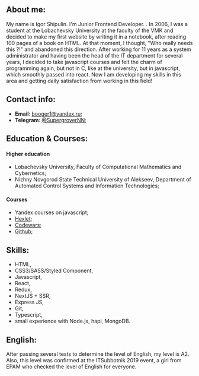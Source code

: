 ## About me:

My name is Igor Shipulin. I'm Junior Frontend Developer. . In 2006, I was a student at the Lobachevsky University at the faculty of the VMK and decided to make my first website by writing it in a notebook, after reading 100 pages of a book on HTML. At that moment, I thought, "Who really needs this ?!" and abandoned this direction. After working for 11 years as a system administrator and having been the head of the IT department for several years, I decided to take javascript courses and felt the charm of programming again, but not in C, like at the university, but in javascript, which smoothly passed into react. Now I am developing my skills in this area and getting daily satisfaction from working in this field!

## Contact info:

- **Email**: <booger1@yandex.ru>;
- **Telegram**: [@SupergroverNN](https://t.me/@SupergroverNN);

## Education & Courses:

#### Higher education

- Lobachevsky University, Faculty of Computational Mathematics and Cybernetics;
- Nizhny Novgorod State Technical University of Alekseev, Department of Automated Control Systems and Information Technologies;

#### Courses

- Yandex courses on javascript;
- [Hexlet](https://ru.hexlet.io/u/supergrovernn);
- [Codewars](https://www.codewars.com/users/SupergroverNN);
- [Github](https://github.com/SupergroverNN);

## Skills:

- HTML,
- CSS3/SASS/Styled Component,
- Javascript,
- React,
- Redux,
- NextJS + SSR,
- Express JS,
- Git,
- Typescript,
- small experience with Node.js, hapi, MongoDB.

## English:

After passing several tests to determine the level of English, my level is A2. Also, this level was confirmed at the ITSubbotnik 2019 event, a girl from EPAM who checked the level of English for everyone.
